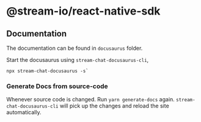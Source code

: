 # @stream-io/react-native-sdk

## Documentation

The documentation can be found in `docusaurus` folder.

Start the docusaurus using `stream-chat-docusaurus-cli`,

```
npx stream-chat-docusaurus -s`
```

### Generate Docs from source-code

Whenever source code is changed. Run `yarn generate-docs` again. `stream-chat-docusaurus-cli` will pick up the changes and reload the site automatically.
